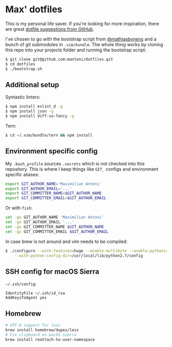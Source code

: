 # Max' dotfiles

This is my personal life saver. If you're looking for more inspiration, there
are great [dotfile suggestions from GitHub][dotfiles].

I've chosen to go with the bootstrap script from [@mathiasbynens][] and a bunch
of git submodules in `.vim/bundle`. The whole thing works by cloning this repo
into your projects folder and running the bootstrap script:

```bash
$ git clone git@github.com:mantoni/dotfiles.git
$ cd dotfiles
$ ./bootstrap.sh
```

## Additional setup

Syntastic linters:

```bash
$ npm install eslint_d -g
$ npm install json -g
$ npm install diff-so-fancy -g
```

Tern:

```bash
$ cd ~/.vim/bundle/tern && npm install
```

## Environment specific config

My `.bash_profile` sources `.secrets` which is not checked into this
repository. This is where I keep things like `GIT_` configs and environment
specific aliases:

```bash
export GIT_AUTHOR_NAME='Maximilian Antoni'
export GIT_AUTHOR_EMAIL='...'
export GIT_COMMITTER_NAME=$GIT_AUTHOR_NAME
export GIT_COMMITTER_EMAIL=$GIT_AUTHOR_EMAIL
```

Or with `fish`:

```bash
set -gx GIT_AUTHOR_NAME 'Maximilian Antoni'
set -gx GIT_AUTHOR_EMAIL '...'
set -gx GIT_COMMITTER_NAME $GIT_AUTHOR_NAME
set -gx GIT_COMMITTER_EMAIL $GIT_AUTHOR_EMAIL
```

In case brew is not around and vim needs to be compiled:

```bash
$ ./configure --with-features=huge --enable-multibyte --enable-pythoninterp \
    --with-python-config-dir=/usr/local/lib/python2.7/config
```

## SSH config for macOS Sierra

`~/.ssh/config`:

```
IdentityFile ~/.ssh/id_rsa
AddKeysToAgent yes
```

## Homebrew

```bash
# UTF-8 support for less
brew install homebrew/dupes/less
# Fix clipboard on macOS Sierra
brew install reattach-to-user-namespace
```

[dotfiles]: http://dotfiles.github.com
[@mathiasbynens]: https://github.com/mathiasbynens/dotfiles
